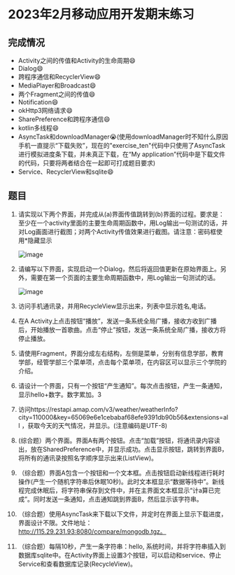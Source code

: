 # 2023年2月移动应用开发期末练习

## 完成情况

- Activity之间的传值和Activity的生命周期:smile:
- Dialog:smile:
- 跨程序通信和RecyclerView:smile:
- MediaPlayer和Broadcast:smile:
- 两个Fragment之间的传值:smile:
- Notification:smile:
- okHttp3网络请求:smile:
- SharePreference和跨程序通信:smile:
- kotlin多线程:smile:
- AsyncTask和downloadManager:sob:(使用downloadManager时不知什么原因手机一直提示“下载失败”，现在的"exercise_ten"代码中只使用了AsyncTask进行模拟进度条下载，并未真正下载，在“My application”代码中是下载文件的代码，只要将两者结合在一起即可打成题目要求)
- Service、RecyclerView和sqlite:smile:

## 题目

1. 请实现以下两个界面，并完成从(a)界面传值跳转到(b)界面的过程。要求是：至少在一个activity里面的主要生命周期函数中，用Log输出一句测试的话，并对Log画面进行截图；对两个Activity传值效果进行截图。请注意：密码框使用*隐藏显示

   ![image](https://user-images.githubusercontent.com/100272100/216392633-dc2e8c1c-ecde-4fd1-8636-299c2df2c30b.png)

2. 请编写以下界面，实现启动一个Dialog，然后将返回值更新在原始界面上。另外，需要在第一个页面的主要生命周期函数中，用Log输出一句测试的话。

   ![image](https://user-images.githubusercontent.com/100272100/216392657-12f7389d-d8b6-47b5-a2c7-1b1fec4b4c9d.png)

3. 访问手机通讯录，并用RecycleView显示出来，列表中显示姓名,电话。

4. 在A Activity上点击按钮“播放”，发送一条系统全局广播，接收方收到广播后，开始播放一首歌曲。点击“停止”按钮，发送一条系统全局广播，接收方将停止播放。

5. 请使用Fragment，界面分成左右结构，左侧是菜单，分别有信息学部，教育学部，经管学部三个菜单项，点击每个菜单项，在内容区可以显示三个学院的介绍。

6. 请设计一个界面，只有一个按钮“产生通知”。每次点击按钮，产生一条通知，显示hello+数字。数字累加。3

7. 访问https://restapi.amap.com/v3/weather/weatherInfo?city=110000&key=65069e6e1cebabaf68efe9391db90b56&extensions=all
，获取今天的天气情况，并显示。(注意编码是UTF-8)

8. (综合题）两个界面。界面A有两个按钮。点击“加载”按钮，将通讯录内容读出，放在SharedPreference中，并显示成功。点击显示按钮，跳转到界面B，将所有的通讯录按照名字顺序显示出来(ListView)。

9. （综合题）界面A包含一个按钮和一个文本框。点击按钮启动新线程进行耗时操作(产生一个随机字符串后休眠10秒)。此时文本框显示“数据等待中”。新线程完成休眠后，将字符串保存到文件中，并在主界面文本框显示“计a算已完成”。同时发送一条通知，点击通知跳到界面B，然后显示该字符串。

10. （综合题）使用AsyncTask来下载以下文件，并定时在界面上显示下载进度，界面设计不限。文件地址：http://115.29.231.93:8080/compare/mongodb.tgz。

11. （综合题）每隔10秒，产生一条字符串：hello, 系统时间，并将字符串插入到数据库sqlite中。在Activity界面上设置3个按钮，可以启动和service、停止Service和查看数据库记录(RecycleView)。
